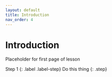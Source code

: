 ```yaml
---
layout: default
title: Introduction
nav_order: 4
---
```

# Introduction
Placeholder for first page of lesson

Step 1
{: .label .label-step}
Do this thing
{: .step}
